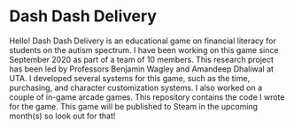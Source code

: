 # Dash Dash Delivery

Hello! Dash Dash Delivery is an educational game on financial literacy for students on the autism spectrum. I have been working on this game since September 2020 as part of a team of 10 members. This research project has been led by Professors Benjamin Wagley and Amandeep Dhaliwal at UTA. I developed several systems for this game, such as the time, purchasing, and character customization systems. I also worked on a couple of in-game arcade games. This repository contains the code I wrote for the game. This game will be published to Steam in the upcoming month(s) so look out for that!

